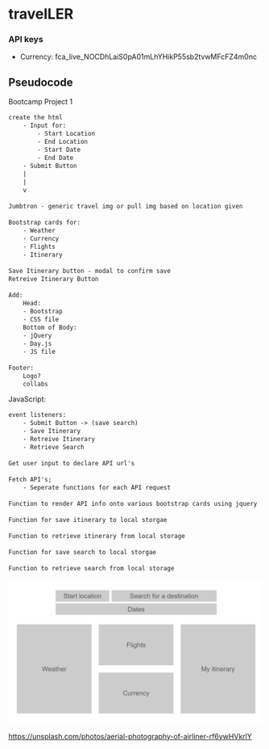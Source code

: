 # travelLER

### API keys
- Currency: fca_live_NOCDhLaiS0pA01mLhYHikP55sb2tvwMFcFZ4m0nc

## Pseudocode

Bootcamp Project 1

    create the html
        - Input for:
            - Start Location
            - End Location
            - Start Date
            - End Date
        - Submit Button
        |
        |
        v

    Jumbtron - generic travel img or pull img based on location given

    Bootstrap cards for:
        - Weather
        - Currency
        - Flights
        - Itinerary

    Save Itinerary button - modal to confirm save
    Retreive Itinerary Button

    Add:
        Head:
        - Bootstrap
        - CSS file
        Bottom of Body:
        - jQuery
        - Day.js
        - JS file

    Footer:
        Logo?
        collabs





JavaScript:

    event listeners:
        - Submit Button -> (save search)
        - Save Itinerary
        - Retreive Itinerary
        - Retrieve Search
        
    Get user input to declare API url's

    Fetch API's;
        - Seperate functions for each API request

    Function to render API info onto various bootstrap cards using jquery

    Function for save itinerary to local storgae

    Function to retrieve itinerary from local storage

    Function for save search to local storgae

    Function to retrieve search from local storage

 ![wireframe](./assets/images/wire-frame.JPG) 


https://unsplash.com/photos/aerial-photography-of-airliner-rf6ywHVkrlY
